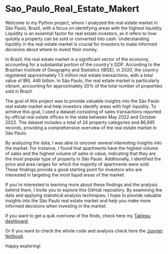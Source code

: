 # Sao_Paulo_Real_Estate_Makert

Welcome to my Python project, where I analyzed the real estate market in São Paulo, Brazil, with a focus on identifying areas with the highest liquidity. Liquidity is an essential factor for real estate investors, as it refers to how quickly a property can be sold or converted into cash. Understanding liquidity in the real estate market is crucial for investors to make informed decisions about where to invest their money.

In Brazil, the real estate market is a significant sector of the economy, accounting for a substantial portion of the country's GDP. According to the Brazilian Institute of Geography and Statistics (IBGE), in 2020, the country registered approximately 1.5 million real estate transactions, with a total value of BRL 446 billion. In São Paulo, the real estate market is particularly vibrant, accounting for approximately 20% of the total number of properties sold in Brazil.

The goal of this project was to provide valuable insights into the São Paulo real estate market and help investors identify areas with high liquidity. To achieve this goal, I used a dataset consisting of sales transactions reported by official real estate offices in the state between May 2022 and October 2022. The dataset includes a total of 24 property categories and 86,695 records, providing a comprehensive overview of the real estate market in São Paulo.

By analyzing the data, I was able to uncover several interesting insights into the market. For instance, I found that apartments have the highest volume of sales and the highest volume of sales in value, indicating that they are the most popular type of property in São Paulo. Additionally, I identified the price and area ranges for which the majority of apartments were sold. These findings provide a good starting point for investors who are interested in targeting the most liquid areas of the market.

If you're interested in learning more about these findings and the analysis behind them, I invite you to explore this GitHub repository. By examining the data and applying statistical analysis techniques, I hope to provide valuable insights into the São Paulo real estate market and help you make more informed decisions when investing in the market.

If you want to get a quik overivew of the finds, check here my [Tableau dashboard](https://public.tableau.com/views/MostLiquidityRealEstatePropertiesforInvestimentInSoPaulo-BR/Dashboard1?:language=en-US&:display_count=n&:origin=viz_share_link);

Or if you want to check the whole code and analysis check here the [Jupyter Notbook](https://github.com/JLuizRF/Sao_Paulo_Real_Estate_Makert/blob/main/SP_Real_Estate_Market_Analysis.ipynb). 

Happy exploring! 


